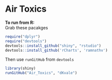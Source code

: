 Air Toxics
==========

**To run from R:**  
Grab these pacakges
```R
require("dplyr")  
require("devtools")  
devtools::install_github("shiny", "rstudio")  
devtools::install_github('rCharts', 'ramnathv')
```
Then use `runGitHub` from `devtools`  
```R
library(shiny)  
runGitHub("Air_Toxics", "dKvale")
```

